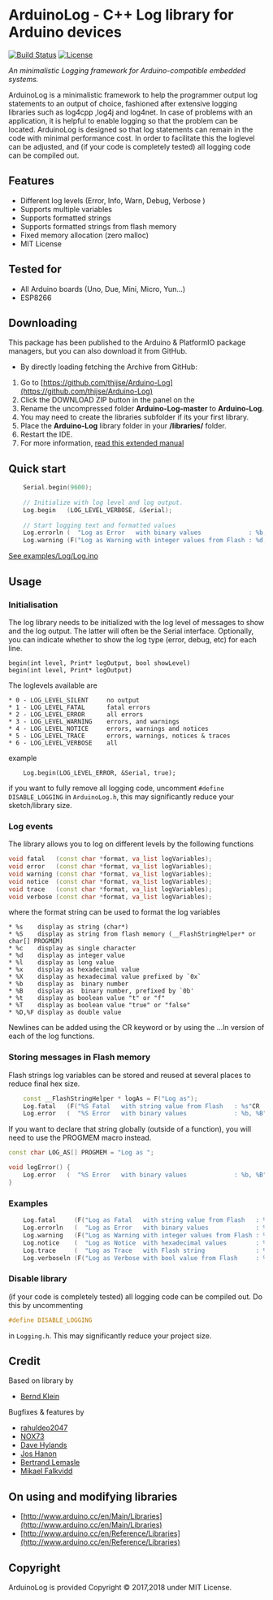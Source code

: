 ArduinoLog - C++ Log library for Arduino devices
====================
[![Build Status](https://travis-ci.org/thijse/Arduino-Log.svg?branch=master)](https://travis-ci.org/thijse/Arduino-Log)
[![License](https://img.shields.io/badge/license-MIT%20License-blue.svg)](http://doge.mit-license.org)

*An minimalistic Logging framework  for Arduino-compatible embedded systems.*

ArduinoLog is a minimalistic framework to help the programmer output log statements to an output of choice, fashioned after extensive logging libraries such as log4cpp ,log4j and log4net. In case of problems with an application, it is helpful to enable logging so that the problem can be located. ArduinoLog is designed so that log statements can remain in the code with minimal performance cost. In order to facilitate this the loglevel can be adjusted, and (if your code is completely tested) all logging code can be compiled out. 

## Features

* Different log levels (Error, Info, Warn, Debug, Verbose )
* Supports multiple variables
* Supports formatted strings 
* Supports formatted strings from flash memory
* Fixed memory allocation (zero malloc)
* MIT License

## Tested for 

* All Arduino boards (Uno, Due, Mini, Micro, Yun...)
* ESP8266

## Downloading

This package has been published to the Arduino & PlatformIO package managers, but you can also download it from GitHub. 

- By directly loading fetching the Archive from GitHub: 
 1. Go to [https://github.com/thijse/Arduino-Log](https://github.com/thijse/Arduino-Log)
 2. Click the DOWNLOAD ZIP button in the panel on the
 3. Rename the uncompressed folder **Arduino-Log-master** to **Arduino-Log**.
 4. You may need to create the libraries subfolder if its your first library.  
 5. Place the **Arduino-Log** library folder in your **<arduinosketchfolder>/libraries/** folder. 
 5. Restart the IDE.
 6. For more information, [read this extended manual](http://thijs.elenbaas.net/2012/07/installing-an-arduino-library/)


## Quick start

```c++
    Serial.begin(9600);
    
    // Initialize with log level and log output. 
    Log.begin   (LOG_LEVEL_VERBOSE, &Serial);
    
    // Start logging text and formatted values
    Log.errorln (  "Log as Error   with binary values             : %b, %B"    , 23  , 345808);
    Log.warning (F("Log as Warning with integer values from Flash : %d, %d"CR) , 34  , 799870);
```

[See examples/Log/Log.ino](examples/Log/Log.ino)

## Usage

### Initialisation

The log library needs to be initialized with the log level of messages to show and the log output. The latter will often be the Serial interface.
Optionally, you can indicate whether to show the log type (error, debug, etc) for each line.

```
begin(int level, Print* logOutput, bool showLevel)
begin(int level, Print* logOutput)
```

The loglevels available are

```
* 0 - LOG_LEVEL_SILENT     no output 
* 1 - LOG_LEVEL_FATAL      fatal errors 
* 2 - LOG_LEVEL_ERROR      all errors  
* 3 - LOG_LEVEL_WARNING    errors, and warnings 
* 4 - LOG_LEVEL_NOTICE     errors, warnings and notices 
* 5 - LOG_LEVEL_TRACE      errors, warnings, notices & traces 
* 6 - LOG_LEVEL_VERBOSE    all 
```

example

```
    Log.begin(LOG_LEVEL_ERROR, &Serial, true);
```

if you want to fully remove all logging code, uncomment `#define DISABLE_LOGGING` in `ArduinoLog.h`, this may significantly reduce your sketch/library size.

### Log events

The library allows you to log on different levels by the following functions

```c++
void fatal   (const char *format, va_list logVariables); 
void error   (const char *format, va_list logVariables);
void warning (const char *format, va_list logVariables);
void notice  (const char *format, va_list logVariables);
void trace   (const char *format, va_list logVariables);
void verbose (const char *format, va_list logVariables);
```

where the format string can be used to format the log variables

```
* %s	display as string (char*)
* %S    display as string from flash memory (__FlashStringHelper* or char[] PROGMEM)
* %c	display as single character
* %d	display as integer value
* %l	display as long value
* %x	display as hexadecimal value
* %X	display as hexadecimal value prefixed by `0x`
* %b	display as  binary number
* %B	display as  binary number, prefixed by `0b'
* %t	display as boolean value "t" or "f"
* %T	display as boolean value "true" or "false"
* %D,%F display as double value
```

 Newlines can be added using the CR keyword or by using the ...ln version of each of the log functions.

### Storing messages in Flash memory

Flash strings log variables can be stored and reused at several places to reduce final hex size.

```c++
    const __FlashStringHelper * logAs = F("Log as");
    Log.fatal   (F("%S Fatal   with string value from Flash   : %s"CR    ) , logAs, "value"     );
    Log.error   (  "%S Error   with binary values             : %b, %B"CR  , logAs, 23  , 345808);
```

If you want to declare that string globally (outside of a function), you will need to use the PROGMEM macro instead.

```c++
const char LOG_AS[] PROGMEM = "Log as ";

void logError() {
    Log.error   (  "%S Error   with binary values             : %b, %B"CR  , PSTRPTR(LOG_AS), 23  , 345808);
}
```

### Examples

```c++
    Log.fatal     (F("Log as Fatal   with string value from Flash   : %s"CR    ) , "value"     );
    Log.errorln   (  "Log as Error   with binary values             : %b, %B"    , 23  , 345808);
    Log.warning   (F("Log as Warning with integer values from Flash : %d, %d"CR) , 34  , 799870);
    Log.notice    (  "Log as Notice  with hexadecimal values        : %x, %X"CR  , 21  , 348972);
    Log.trace     (  "Log as Trace   with Flash string              : %S"CR    ) , F("value")  );
    Log.verboseln (F("Log as Verbose with bool value from Flash     : %t, %T"  ) , true, false );
```

### Disable library

(if your code is completely tested) all logging code can be compiled out. Do this by uncommenting  
```c++
#define DISABLE_LOGGING 
```
in `Logging.h`. This may significantly reduce your project size.

## Credit

Based on library by 
* [Bernd Klein](https://github.com/mrRobot62)  

Bugfixes & features by
* [rahuldeo2047](https://github.com/rahuldeo2047)
* [NOX73](https://github.com/NOX73)
* [Dave Hylands](https://github.com/dhylands)
* [Jos Hanon](https://github.com/Josha)
* [Bertrand Lemasle](https://github.com/blemasle)
* [Mikael Falkvidd](https://github.com/mfalkvidd)


## On using and modifying libraries

- [http://www.arduino.cc/en/Main/Libraries](http://www.arduino.cc/en/Main/Libraries)
- [http://www.arduino.cc/en/Reference/Libraries](http://www.arduino.cc/en/Reference/Libraries) 

## Copyright

ArduinoLog is provided Copyright © 2017,2018 under MIT License.

